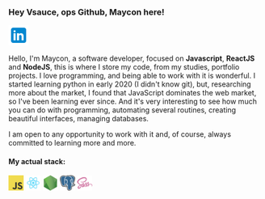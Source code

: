 ### Hey Vsauce, ops Github, Maycon here!
<a href="https://linkedin.com/in/mayconfabio"><img height="40" src="https://github.com/m4ycon/m4ycon/blob/master/assets/linkedin.svg" /></a>

Hello, I'm Maycon, a software developer, focused on **Javascript**, **ReactJS** and **NodeJS**, this is where I store my code, from my studies, portfolio projects. I love programming, and being able to work with it is wonderful. I started learning python in early 2020 (I didn't know git), but, researching more about the market, I found that JavaScript dominates the web market, so I've been learning ever since. And it's very interesting to see how much you can do with programming, automating several routines, creating beautiful interfaces, managing databases.

I am open to any opportunity to work with it and, of course, always committed to learning more and more.

#### My actual stack:

<code><img height="30" src="https://github.com/github/explore/blob/master/topics/javascript/javascript.png" /></code>
<code><img height="30" src="https://github.com/github/explore/blob/master/topics/react/react.png" /></code>
<code><img height="30" src="https://github.com/github/explore/blob/master/topics/nodejs/nodejs.png" /></code>
<code><img height="30" src="https://github.com/github/explore/blob/master/topics/postgresql/postgresql.png" /></code>
<code><img height="30" src="https://github.com/github/explore/blob/master/topics/sass/sass.png" /></code>
